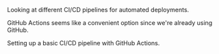 Looking at different CI/CD pipelines for automated deployments.

GitHub Actions seems like a convenient option since we're already using GitHub.

Setting up a basic CI/CD pipeline with GitHub Actions.
